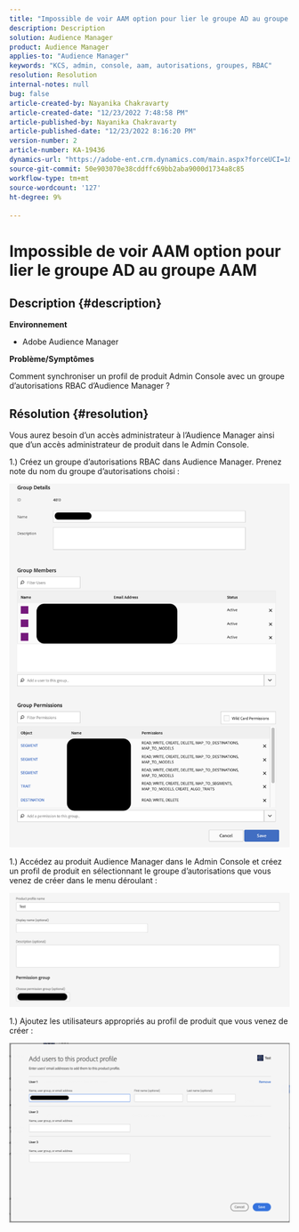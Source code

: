 ```yaml
---
title: "Impossible de voir AAM option pour lier le groupe AD au groupe AAM"
description: Description
solution: Audience Manager
product: Audience Manager
applies-to: "Audience Manager"
keywords: "KCS, admin, console, aam, autorisations, groupes, RBAC"
resolution: Resolution
internal-notes: null
bug: false
article-created-by: Nayanika Chakravarty
article-created-date: "12/23/2022 7:48:58 PM"
article-published-by: Nayanika Chakravarty
article-published-date: "12/23/2022 8:16:20 PM"
version-number: 2
article-number: KA-19436
dynamics-url: "https://adobe-ent.crm.dynamics.com/main.aspx?forceUCI=1&pagetype=entityrecord&etn=knowledgearticle&id=811b3dd6-fa82-ed11-81ac-6045bd006079"
source-git-commit: 50e903070e38cddffc69bb2aba9000d1734a8c85
workflow-type: tm+mt
source-wordcount: '127'
ht-degree: 9%

---
```


# Impossible de voir AAM option pour lier le groupe AD au groupe AAM

## Description {#description}


<b>Environnement</b>

- Adobe Audience Manager

<b>Problème/Symptômes</b>

Comment synchroniser un profil de produit Admin Console avec un groupe d’autorisations RBAC d’Audience Manager ?


## Résolution {#resolution}


Vous aurez besoin d’un accès administrateur à l’Audience Manager ainsi que d’un accès administrateur de produit dans le Admin Console.

1.) Créez un groupe d’autorisations RBAC dans Audience Manager. Prenez note du nom du groupe d’autorisations choisi :

![](assets/5a5b40de-a9cf-ec11-a7b5-00224809c196.png)

1.) Accédez au produit Audience Manager dans le Admin Console et créez un profil de produit en sélectionnant le groupe d’autorisations que vous venez de créer dans le menu déroulant :

![](assets/2689da02-aacf-ec11-a7b5-00224809c196.png)

1.) Ajoutez les utilisateurs appropriés au profil de produit que vous venez de créer :

![](assets/6a896e46-aacf-ec11-a7b5-00224809c196.png)
